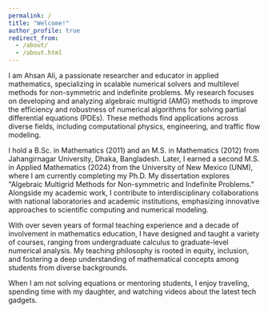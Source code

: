 ```yaml
---
permalink: /
title: "Welcome!"
author_profile: true
redirect_from: 
  - /about/
  - /about.html
---
```


I am Ahsan Ali, a passionate researcher and educator in applied mathematics, specializing in scalable numerical solvers and multilevel methods for non-symmetric and indefinite problems. My research focuses on developing and analyzing algebraic multigrid (AMG) methods to improve the efficiency and robustness of numerical algorithms for solving partial differential equations (PDEs). These methods find applications across diverse fields, including computational physics, engineering, and traffic flow modeling.

I hold a B.Sc. in Mathematics (2011) and an M.S. in Mathematics (2012) from Jahangirnagar University, Dhaka, Bangladesh. Later, I earned a second M.S. in Applied Mathematics (2024) from the University of New Mexico (UNM), where I am currently completing my Ph.D. My dissertation explores "Algebraic Multigrid Methods for Non-symmetric and Indefinite Problems." Alongside my academic work, I contribute to interdisciplinary collaborations with national laboratories and academic institutions, emphasizing innovative approaches to scientific computing and numerical modeling.

With over seven years of formal teaching experience and a decade of involvement in mathematics education, I have designed and taught a variety of courses, ranging from undergraduate calculus to graduate-level numerical analysis. My teaching philosophy is rooted in equity, inclusion, and fostering a deep understanding of mathematical concepts among students from diverse backgrounds.

When I am not solving equations or mentoring students, I enjoy traveling, spending time with my daughter, and watching videos about the latest tech gadgets.